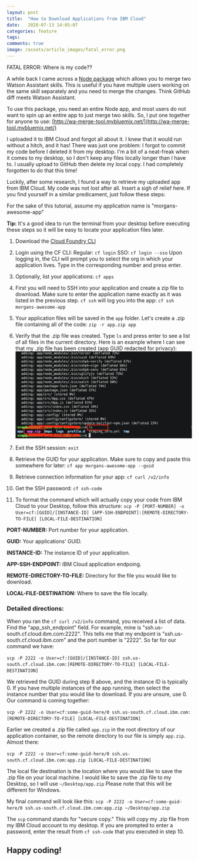 ```yaml
---
layout: post
title:  "How to Download Applications from IBM Cloud"
date:   2020-07-13 14:05:07
categories: feature
tags:
comments: true
image: /assets/article_images/fatal_error.png
---
```

FATAL ERROR: Where is my code??

A while back I came across a [Node package](https://www.npmjs.com/package/watson-assistant-skills-merger) which allows you to merge two Watson Assistant skills. This is useful if you have multiple users working on the same skill separately and you need to merge the changes. Think GitHub diff meets Watson Assistant.

To use this package, you need an entire Node app, and most users do not want to spin up an entire app to just merge two skills. So, I put one together for anyone to use: [http://wa-merge-tool.mybluemix.net/](http://wa-merge-tool.mybluemix.net/)

I uploaded it to IBM Cloud and forgot all about it. I knew that it would run without a hitch, and it has! There was just one problem: I forgot to commit my code before I deleted it from my desktop. I'm a bit of a neat-freak when it comes to my desktop, so I don't keep any files locally longer than I have to. I usually upload to GitHub then delete my local copy. I had completely forgotten to do that this time!

Luckily, after some research, I found a way to retrieve my uploaded app from IBM Cloud. My code was not lost after all. Insert a sigh of relief here. If you find yourself in a similar predicament, just follow these steps:

For the sake of this tutorial, assume my application name is "morgans-awesome-app"

**Tip:** It's a good idea to run the terminal from your desktop before executing these steps so it will be easy to locate your application files later.

1. Download the [Cloud Foundry CLI](https://docs.cloudfoundry.org/cf-cli/install-go-cli.html)

2. Login using the CF CLI:
Regular: `cf login`
SSO: `cf login --sso`
Upon logging in, the CLI will prompt you to select the org in which your application lives. Type in the corresponding number and press enter.

3. Optionally, list your applications:
`cf apps`

4. First you will need to SSH into your application and create a zip file to download. Make sure to enter the application name exactly as it was listed in the previous step. `cf ssh` will log you into the app:
`cf ssh morgans-awesome-app`

5. Your application files will be saved in the `app` folder. Let's create a .zip file containing all of the code:
`zip -r app.zip app`

6. Verify that the .zip file was created. Type `ls` and press enter to see a list of all files in the current directory. Here is an example where I can see that my .zip file has been created (app GUID redacted for privacy):
[![](/assets/article_images/ls-example.png)](/assets/article_images/ls-example.png)

7. Exit the SSH session:
`exit`

8. Retrieve the GUID for your application. Make sure to copy and paste this somewhere for later:
`cf app morgans-awesome-app --guid`

9. Retrieve connection information for your app:
`cf curl /v2/info`

10. Get the SSH password:
`cf ssh-code`

11. To format the command which will actually copy your code from IBM Cloud to your Desktop, follow this structure:
`scp -P [PORT-NUMBER] -o User=cf:[GUID]/[INSTANCE-ID] [APP-SSH-ENDPOINT]:[REMOTE-DIRECTORY-TO-FILE] [LOCAL-FILE-DESTINATION]`

**PORT-NUMBER:** Port number for your application.

**GUID:** Your applications' GUID.

**INSTANCE-ID:** The instance ID of your application.

**APP-SSH-ENDPOINT:** IBM Cloud application endpoing.

**REMOTE-DIRECTORY-TO-FILE:** Directory for the file you would like to download.

**LOCAL-FILE-DESTINATION:** Where to save the file locally.

### Detailed directions:

When you ran the `cf curl /v2/info` command, you received a list of data. Find the "app_ssh_endpoint" field. For example, mine is "ssh.us-south.cf.cloud.ibm.com:2222". This tells me that my endpoint is "ssh.us-south.cf.cloud.ibm.com" and the port number is "2222". So far for our command we have:

`scp -P 2222 -o User=cf:[GUID]/[INSTANCE-ID] ssh.us-south.cf.cloud.ibm.com:[REMOTE-DIRECTORY-TO-FILE] [LOCAL-FILE-DESTINATION]`

We retrieved the GUID during step 8 above, and the instance ID is typically 0. If you have multiple instances of the app running, then select the instance number that you would like to download. If you are unsure, use 0. Our command is coming together:

`scp -P 2222 -o User=cf:some-guid-here/0 ssh.us-south.cf.cloud.ibm.com:[REMOTE-DIRECTORY-TO-FILE] [LOCAL-FILE-DESTINATION]`

Earlier we created a .zip file called `app.zip` in the root directory of our application container, so the remote directory to our file is simply `app.zip`. Almost there:

`scp -P 2222 -o User=cf:some-guid-here/0 ssh.us-south.cf.cloud.ibm.com:app.zip [LOCAL-FILE-DESTINATION]`

The local file destination is the location where you would like to save the .zip file on your local machine. I would like to save the .zip file to my Desktop, so I will use `~/Desktop/app.zip` Please note that this will be different for Windows.

My final command will look like this:
`scp -P 2222 -o User=cf:some-guid-here/0 ssh.us-south.cf.cloud.ibm.com:app.zip ~/Desktop/app.zip`

The `scp` command stands for "secure copy." This will copy my .zip file from my IBM Cloud account to my desktop. If you are prompted to enter a password, enter the result from `cf ssh-code` that you executed in step 10.

## Happy coding!
